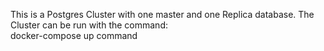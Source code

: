 This is a Postgres Cluster with one master and one Replica database. The Cluster can be run with the command:   
docker-compose up command
